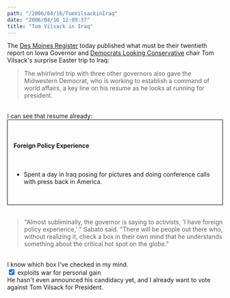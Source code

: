 ```yaml
---
path: "/2006/04/16/TomVilsackinIraq" 
date: "2006/04/16 12:09:37" 
title: "Tom Vilsack in Iraq" 
---
```

The <a href="http://www.desmoinesregister.com/apps/pbcs.dll/article?AID=/20060416/NEWS09/604160357/1001/RSS01">Des Moines Register</a> today published what must be their twentieth report on Iowa Governor and <a href="http://www.dlc.org/">Democrats Looking Conservative</a> chair Tom Vilsack's surprise Easter trip to Iraq:<br><blockquote>The whirlwind trip with three other governors also gave the Midwestern Democrat, who is working to establish a command of world affairs, a key line on his resume as he looks at running for president.</blockquote><br>I can see that resume already:<br><div style="border: 1px #000 solid; padding: 1em;"><br><h4>Foreign Policy Experience</h4><br><ul><li>Spent a day in Iraq posing for pictures and doing conference calls with press back in America.</li></ul><br></div><br><blockquote>"Almost subliminally, the governor is saying to activists, 'I have foreign policy experience,' " Sabato said. "There will be people out there who, without realizing it, check a box in their own mind that he understands something about the critical hot spot on the globe."</blockquote><br>I know which box I've checked in my mind.<br><input type="checkbox" checked="checked" /> exploits war for personal gain<br>He hasn't even announced his candidacy yet, and I already want to vote against Tom Vilsack for President.